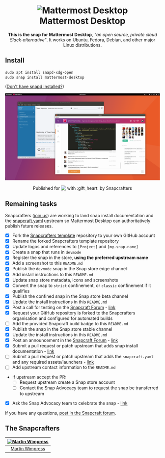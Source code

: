 <h1 align="center">
  <img src="https://dashboard.snapcraft.io/site_media/appmedia/2017/04/mattermost-desktop.png" alt="Mattermost Desktop">
  <br />
  Mattermost Desktop
</h1>

<p align="center"><b>This is the snap for Mattermost Desktop</b>, <i>"an open source, private cloud Slack-alternative"</i>. It works on Ubuntu, Fedora, Debian, and other major Linux distributions.</p>

<!--
<p align="center">
<a href="https://build.snapcraft.io/user/snapcrafters/mattermost-desktop"><img src="https://build.snapcraft.io/badge/snapcrafters/mattermost-desktop.svg" alt="Snap Status"></a>
</p>
-->

## Install

    sudo apt install snapd-xdg-open
    sudo snap install mattermost-desktop

([Don't have snapd installed?](https://snapcraft.io/docs/core/install))

![Mattermost Desktop](screenshot.png?raw=true "Mattermost Desktop")

<p align="center">Published for <img src="http://anything.codes/slack-emoji-for-techies/emoji/tux.png" align="top" width="24" /> with :gift_heart: by Snapcrafters</p>

## Remaining tasks

Snapcrafters ([join us]()) are working to land snap install documentation and
the [snapcraft.yaml](https://github.com/snapcrafters/mattermost-desktop/blob/master/snap/snapcraft.yaml)
upstream so Mattermost Desktop can authoritatively publish future releases.

  - [x] Fork the [Snapcrafters template](https://github.com/snapcrafters/fork-and-rename-me) repository to your own GitHub account
  - [x] Rename the forked Snapcrafters template repository
  - [x] Update logos and references to `[Project]` and `[my-snap-name]`
  - [x] Create a snap that runs in `devmode`
  - [x] Register the snap in the store, **using the preferred upstream name**
  - [x] Add a screenshot to this `README.md`
  - [x] Publish the `devmode` snap in the Snap store edge channel
  - [x] Add install instructions to this `README.md`
  - [x] Update snap store metadata, icons and screenshots
  - [x] Convert the snap to `strict` confinement, or `classic` confinement if it qualifies
  - [x] Publish the confined snap in the Snap store beta channel
  - [x] Update the install instructions in this `README.md`
  - [x] Post a call for testing on the [Snapcraft Forum](https://forum.snapcraft.io) - [link](https://insights.ubuntu.com/2017/06/15/gitter-and-mattermost-two-desktop-apps-for-your-future-chat-platform/)
  - [x] Request your GitHub repository is forked to the Snapcrafters organisation and configured for automated builds
  - [ ] Add the provided Snapcraft build badge to this `README.md`
  - [x] Publish the snap in the Snap store stable channel
  - [x] Update the install instructions in this `README.md`
  - [x] Post an announcement in the [Snapcraft Forum](https://forum.snapcraft.io) - [link](https://insights.ubuntu.com/2017/06/15/gitter-and-mattermost-two-desktop-apps-for-your-future-chat-platform/)
  - [x] Submit a pull request or patch upstream that adds snap install documentation - [link](https://github.com/mattermost/docs/pull/1138)
  - [ ] Submit a pull request or patch upstream that adds the `snapcraft.yaml` and any required assets/launchers - [link]()
  - [ ] Add upstream contact information to the `README.md`  
  - If upstream accept the PR:
    - [ ] Request upstream create a Snap store account
    - [ ] Contact the Snap Advocacy team to request the snap be transferred to upstream
  - [x]  Ask the Snap Advocacy team to celebrate the snap - [link](https://insights.ubuntu.com/2017/06/15/gitter-and-mattermost-two-desktop-apps-for-your-future-chat-platform/)

If you have any questions, [post in the Snapcraft forum](https://forum.snapcraft.io).

## The Snapcrafters

| [![Martin Wimpress](http://gravatar.com/avatar/ce95823a37d9ffa2e65a31cc60a2c42a/?s=128)](https://github.com/flexiondotorg/) |
| :---: |
| [Martin Wimpress](https://github.com/flexiondotorg/) |

<!--
## Upstream

| [![Chris Marsh](http://gravatar.com/avatar/288010bc9def7b7a1c68f417583407e9?s=128)](https://github.com/crmarsh) |
| :---: |
| [Chris Marsh](https://github.com/crmarsh) |
-->